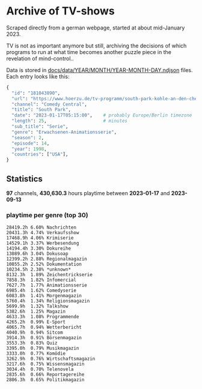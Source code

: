 # Archive of TV-shows

Scraped directly from a german webpage, started at about mid-January 2023.

TV is not as important anymore but still, archiving the decisions of which programs to run at what time
becomes another puzzle piece in the revelation of mind-control.. 

Data is stored in [docs/data/YEAR/MONTH/YEAR-MONTH-DAY.ndjson](docs/data/) files. 
Each entry looks like this:

```python
{
  "id": "181043890", 
  "url": "https://www.hoerzu.de/tv-programm/south-park-kohle-an-den-chefkoch/bid_181043890/", 
  "channel": "Comedy Central", 
  "title": "South Park", 
  "date": "2023-01-17T05:15:00",    # probably Europe/Berlin timezone 
  "length": 25,                     # minutes 
  "sub_title": "Serie", 
  "genre": "Erwachsenen-Animationsserie", 
  "season": 2, 
  "episode": 14, 
  "year": 1998, 
  "countries": ["USA"],
}
```

## Statistics

**97** channels, **430,630.3** hours playtime between **2023-01-17** and **2023-09-13**


### playtime per genre (top 30)

    28419.2h 6.60% Nachrichten
    20431.3h 4.74% Verkaufsshow
    17468.9h 4.06% Krimiserie
    14529.1h 3.37% Werbesendung
    14194.4h 3.30% Dokureihe
    13089.6h 3.04% Dokusoap
    12399.2h 2.88% Regionalmagazin
    10855.2h 2.52% Dokumentation
    10234.5h 2.38% *unknown*
    8132.3h  1.89% Zeichentrickserie
    7858.3h  1.82% Infomercial
    7627.7h  1.77% Animationsserie
    6985.4h  1.62% Comedyserie
    6083.8h  1.41% Morgenmagazin
    5760.4h  1.34% Religionsmagazin
    5699.9h  1.32% Talkshow
    5382.6h  1.25% Magazin
    4633.3h  1.08% Programmende
    4265.2h  0.99% E-Sport
    4065.7h  0.94% Wetterbericht
    4040.9h  0.94% Sitcom
    3914.3h  0.91% Börsenmagazin
    3553.3h  0.83% Quiz
    3395.0h  0.79% Musikmagazin
    3333.0h  0.77% Komödie
    3262.9h  0.76% Wirtschaftsmagazin
    3217.6h  0.75% Wissensmagazin
    3034.4h  0.70% Telenovela
    2835.6h  0.66% Reportagereihe
    2806.3h  0.65% Politikmagazin
